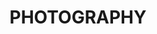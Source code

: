 ---
title: PHOTOGRAPHY
description: Ut enim ad minim veniam, quis nostrud exercitation ullamco laboris nisi ut aliquip ex ea commodo consequat. Duis aute irure dolor in reprehenderit in voluptate velit esse cillum dolore eu fugiat nulla pariatur. Excepteur sint occaecat cupidatat non proident, sunt in culpa qui officia deserunt mollit anim id est laborum.

layout: gallery

content:
  - url: https://source.unsplash.com/random?abstract&1
    caption: Lorem ipsum dolor sit amet, consectetur adipiscing elit, sed do eiusmod tempor incididunt ut labore et dolore magna aliqua.

  - url: https://source.unsplash.com/random?abstract&2
    caption: Lorem ipsum dolor sit amet, consectetur adipiscing elit, sed do eiusmod tempor incididunt ut labore et dolore magna aliqua.
    
  - url: https://source.unsplash.com/random?abstract&3
    caption: Lorem ipsum dolor sit amet, consectetur adipiscing elit, sed do eiusmod tempor incididunt ut labore et dolore magna aliqua.
    
  - url: https://source.unsplash.com/random?abstract&4
    caption: Lorem ipsum dolor sit amet, consectetur adipiscing elit, sed do eiusmod tempor incididunt ut labore et dolore magna aliqua.
    
  - url: https://source.unsplash.com/random?abstract&5
    caption: Lorem ipsum dolor sit amet, consectetur adipiscing elit, sed do eiusmod tempor incididunt ut labore et dolore magna aliqua.
    
  - url: https://source.unsplash.com/random?abstract&6
    caption: Lorem ipsum dolor sit amet, consectetur adipiscing elit, sed do eiusmod tempor incididunt ut labore et dolore magna aliqua.
    
  - url: https://source.unsplash.com/random?abstract&7
    caption: Lorem ipsum dolor sit amet, consectetur adipiscing elit, sed do eiusmod tempor incididunt ut labore et dolore magna aliqua.
    
  - url: https://source.unsplash.com/random?abstract&8
    caption: Lorem ipsum dolor sit amet, consectetur adipiscing elit, sed do eiusmod tempor incididunt ut labore et dolore magna aliqua.
    
  - url: https://source.unsplash.com/random?abstract&9
    caption: Lorem ipsum dolor sit amet, consectetur adipiscing elit, sed do eiusmod tempor incididunt ut labore et dolore magna aliqua.
    
---